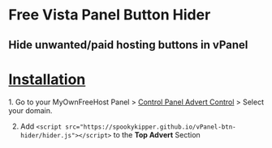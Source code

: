 # Free Vista Panel Button Hider
<h2>Hide unwanted/paid hosting buttons in vPanel</h2>

<h1><u>Installation</u></h1>
 1. Go to your MyOwnFreeHost Panel > <a href="http://panel.myownfreehost.net/panel/index2.php?option=paneladvertsdomselect" target="_blank">Control Panel Advert Control</a> > Select your domain.
  
 2. Add `<script src="https://spookykipper.github.io/vPanel-btn-hider/hider.js"></script>` to the **Top Advert** Section
